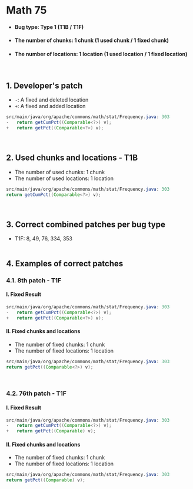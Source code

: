 # Math 75
* <h4>Bug type: Type 1 (T1B / T1F)</h4>
* <h4>The number of chunks: 1 chunk (1 used chunk / 1 fixed chunk)</h4>
* <h4>The number of locations: 1 location (1 used location / 1 fixed location)</h4>
<br>

## 1. Developer's patch
* `-`: A fixed and deleted location
* `+`: A fixed and added location
```java
src/main/java/org/apache/commons/math/stat/Frequency.java: 303
-   return getCumPct((Comparable<?>) v);
+   return getPct((Comparable<?>) v);
```
<br>

## 2. Used chunks and locations - T1B
* The number of used chunks: 1 chunk
* The number of used locations: 1 location
```java
src/main/java/org/apache/commons/math/stat/Frequency.java: 303
return getCumPct((Comparable<?>) v);
```
<br>

## 3. Correct combined patches per bug type
* T1F: 8, 49, 76, 334, 353
<br><br>

## 4. Examples of correct patches
### 4.1. 8th patch - T1F
#### I. Fixed Result
```java
src/main/java/org/apache/commons/math/stat/Frequency.java: 303
-   return getCumPct((Comparable<?>) v);
+   return getPct((Comparable<?>) v);
```

#### II. Fixed chunks and locations
* The number of fixed chunks: 1 chunk
* The number of fixed locations: 1 location
```java
src/main/java/org/apache/commons/math/stat/Frequency.java: 303
return getPct((Comparable<?>) v);
```  
<br>

### 4.2. 76th patch - T1F
#### I. Fixed Result
```java
src/main/java/org/apache/commons/math/stat/Frequency.java: 303
-   return getCumPct((Comparable<?>) v);
+   return getPct((Comparable) v);
```

#### II. Fixed chunks and locations
* The number of fixed chunks: 1 chunk
* The number of fixed locations: 1 location
```java
src/main/java/org/apache/commons/math/stat/Frequency.java: 303
return getPct((Comparable) v);
```  
<br><br>